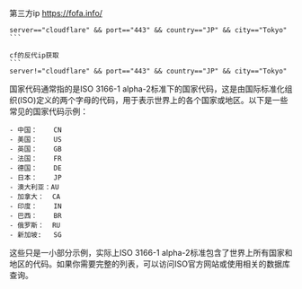 第三方ip
https://fofa.info/
````
server=="cloudflare" && port=="443" && country=="JP" && city=="Tokyo"
```

cf的反代ip获取
```
server!="cloudflare" && port=="443" && country=="JP" && city=="Tokyo"
````

国家代码通常指的是ISO 3166-1 alpha-2标准下的国家代码，这是由国际标准化组织(ISO)定义的两个字母的代码，用于表示世界上的各个国家或地区。以下是一些常见的国家代码示例：
````
- 中国：    CN
- 美国：    US
- 英国：    GB
- 法国：    FR
- 德国：    DE
- 日本：    JP
- 澳大利亚：AU
- 加拿大：  CA
- 印度：    IN
- 巴西：    BR
- 俄罗斯：  RU
- 新加坡:   SG
````

这些只是一小部分示例，实际上ISO 3166-1 alpha-2标准包含了世界上所有国家和地区的代码。如果你需要完整的列表，可以访问ISO官方网站或使用相关的数据库查询。

